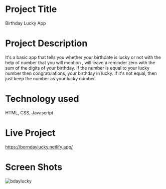 # Project Title

Birthday Lucky App


# Project Description

It's a basic app that tells you whether your birthdate is lucky or not with the help of number that you will mention , will leave a reminder zero with the sum of the digits of your birthday. If the number is equal to your lucky number then congratulations, your birthday in lucky. If it's not equal, then just keep the number as your lucky number.


# Technology used

HTML, CSS, Javascript


# Live Project

https://borndaylucky.netlify.app/

# Screen Shots 

![bdaylucky](https://user-images.githubusercontent.com/116138513/208688005-1a1ffbba-6330-4225-9a1d-3f46a8bfd1a6.PNG)

